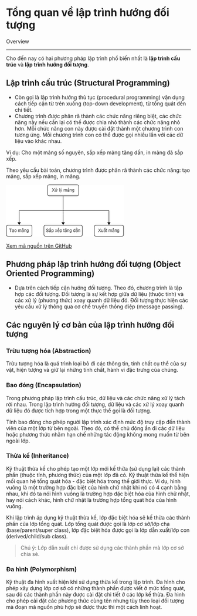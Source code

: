 # Tổng quan về lập trình hướng đối tượng

Overview

---

Cho đến nay có hai phương pháp lập trình phổ biến nhất là **lập trình cấu trúc** và **lập trình hướng đối tượng**.

## Lập trình cấu trúc (Structural Programming)

- Còn gọi là lập trình hướng thủ tục (procedural programming) vận dụng cách tiếp cận từ trên xuống (top-down development), từ tổng quát đến chi tiết.
- Chương trình được phân rã thành các chức năng riêng biệt, các chức năng này nếu cần lại có thể được chia nhỏ thành các chức năng nhỏ hơn. Mỗi chức năng con này được cài đặt thành một chương trình con tương ứng. Mỗi chương trình con có thể được gọi nhiều lần với các dữ liệu vào khác nhau.

Ví dụ: Cho một mảng số nguyên, sắp xếp mảng tăng dần, in mảng đã sắp xếp.

Theo yêu cầu bài toán, chương trình được phân rã thành các chức năng: tạo mảng, sắp xếp mảng, in mảng.

<img src="code/structured-programming/img/top-down-approach.png" class="center">

[Xem mã nguồn trên GitHub](https://github.com/nd-hung/oop/blob/main/docs/topics/overview/code/structured-programming/Program.cs)

## Phương pháp lập trình hướng đối tượng (Object Oriented Programming)

- Dựa trên cách tiếp cận hướng đối tượng. Theo đó, chương trình là tập hợp các đối tượng. Đối tượng là sự kết hợp giữa dữ liệu (thuộc tính) và các xử lý (phương thức) xoay quanh dữ liệu đó. Đối tượng thực hiện các yêu cầu xử lý thông qua cơ chế truyền thông điệp (message passing).

## Các nguyên lý cơ bản của lập trình hướng đối tượng

### Trừu tượng hóa (Abstraction)

Trừu tượng hóa là quá trình loại bỏ đi các thông tin, tính chất cụ thể của sự vật, hiện tượng và
giữ lại những tính chất, hành vi đặc trưng của chúng.

### Bao đóng (Encapsulation)

Trong phương pháp lập trình cấu trúc, dữ liệu và các chức năng xử lý tách rời nhau. Trong lập trình hướng đối tượng, dữ liệu và các xử lý xoay quanh dữ liệu đó được tích hợp trong một thực thể gọi là đối tượng.

Tính bao đóng cho phép người lập trình xác định mức độ truy cập đến thành viên của một lớp từ bên ngoài.
Theo đó, có thể chủ động ẩn đi các dữ liệu hoặc phương thức nhằm hạn chế những tác động không mong muốn từ bên ngoài lớp.

### Thừa kế (Inheritance)

Kỹ thuật thừa kế cho phép tạo một lớp mới kế thừa (sử dụng lại) các thành phần (thuộc tính, phương thức) của một lớp đã có. Kỹ thuật thừa kế thể hiện mối quan hệ tổng quát hóa - đặc biệt hóa trong thế giới thực. Ví dụ, hình vuông là một trường hợp đặc biệt của hình chữ nhật khi nó có 4 cạnh bằng nhau, khi đó ta nói hình vuông là trường hợp đặc biệt hóa của hình chữ nhật, hay nói cách khác, hình chữ nhật là trường hợp tổng quát hóa của hình vuông.

Khi lập trình áp dụng kỹ thuật thừa kế, lớp đặc biệt hóa sẽ kế thừa các thành phần của lớp tổng quát. Lớp tổng quát được gọi là lớp cơ sở/lớp cha (base/parent/super class), lớp đặc biệt hóa được gọi là lớp dẫn xuất/lớp con (derived/child/sub class).

> Chú ý: Lớp dẫn xuất chỉ được sử dụng các thành phần mà lớp cơ sở chia sẻ.

### Đa hình (Polymorphism)

Kỹ thuật đa hình xuất hiện khi sử dụng thừa kế trong lập trình. Đa hình cho phép xây dựng lớp cơ sở có những thành phần được viết ở mức tổng quát, sau đó các thành phần này được cài đặt chi tiết ở các lớp kế thừa. Đa hình cho phép cài đặt các phương thức cùng tên nhưng tùy theo loại đối tượng mà đoạn mã nguồn phù hợp sẽ được thực thi một cách linh hoạt.